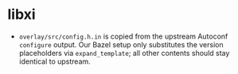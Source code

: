 # libxi

- `overlay/src/config.h.in` is copied from the upstream Autoconf `configure` output. Our Bazel setup only substitutes the version placeholders via `expand_template`; all other contents should stay identical to upstream.

